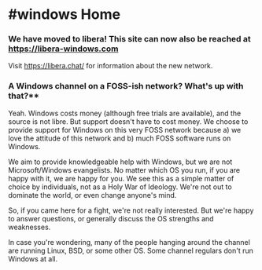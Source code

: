 # #windows Home

### We have moved to libera! This site can now also be reached at https://libera-windows.com

Visit https://libera.chat/ for information about the new network.

### A Windows channel on a FOSS-ish network? What's up with that?**

Yeah. Windows costs money (although free trials are available), and the source is not libre. But support doesn't have to cost money. We choose to provide support for Windows on this very FOSS network because a) we love the attitude of this network and b) much FOSS software runs on Windows.

We aim to provide knowledgeable help with Windows, but we are not Microsoft/Windows evangelists. No matter which OS you run, if you are happy with it, we are happy for you. We see this as a simple matter of choice by individuals, not as a Holy War of Ideology. We're not out to dominate the world, or even change anyone's mind.

So, if you came here for a fight, we're not really interested. But we're happy to answer questions, or generally discuss the OS strengths and weaknesses. 

In case you're wondering, many of the people hanging around the channel are running Linux, BSD, or some other OS. Some channel regulars don't run Windows at all. 

